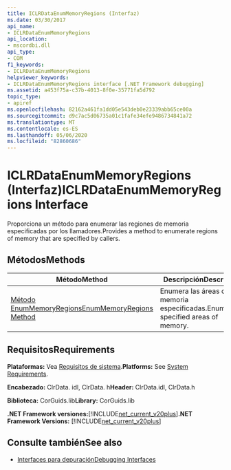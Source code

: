 ```yaml
---
title: ICLRDataEnumMemoryRegions (Interfaz)
ms.date: 03/30/2017
api_name:
- ICLRDataEnumMemoryRegions
api_location:
- mscordbi.dll
api_type:
- COM
f1_keywords:
- ICLRDataEnumMemoryRegions
helpviewer_keywords:
- ICLRDataEnumMemoryRegions interface [.NET Framework debugging]
ms.assetid: a453f75a-c37b-4013-8f0e-35771fa5d792
topic_type:
- apiref
ms.openlocfilehash: 82162a461fa1dd05e543deb0e23339abb65ce00a
ms.sourcegitcommit: d9c7ac5d06735a01c1fafe34efe9486734841a72
ms.translationtype: MT
ms.contentlocale: es-ES
ms.lasthandoff: 05/06/2020
ms.locfileid: "82860686"
---
```

# <a name="iclrdataenummemoryregions-interface"></a><span data-ttu-id="bd679-102">ICLRDataEnumMemoryRegions (Interfaz)</span><span class="sxs-lookup"><span data-stu-id="bd679-102">ICLRDataEnumMemoryRegions Interface</span></span>
<span data-ttu-id="bd679-103">Proporciona un método para enumerar las regiones de memoria especificadas por los llamadores.</span><span class="sxs-lookup"><span data-stu-id="bd679-103">Provides a method to enumerate regions of memory that are specified by callers.</span></span>  
  
## <a name="methods"></a><span data-ttu-id="bd679-104">Métodos</span><span class="sxs-lookup"><span data-stu-id="bd679-104">Methods</span></span>  
  
|<span data-ttu-id="bd679-105">Método</span><span class="sxs-lookup"><span data-stu-id="bd679-105">Method</span></span>|<span data-ttu-id="bd679-106">Descripción</span><span class="sxs-lookup"><span data-stu-id="bd679-106">Description</span></span>|  
|------------|-----------------|  
|[<span data-ttu-id="bd679-107">Método EnumMemoryRegions</span><span class="sxs-lookup"><span data-stu-id="bd679-107">EnumMemoryRegions Method</span></span>](iclrdataenummemoryregions-enummemoryregions-method.md)|<span data-ttu-id="bd679-108">Enumera las áreas de memoria especificadas.</span><span class="sxs-lookup"><span data-stu-id="bd679-108">Enumerates specified areas of memory.</span></span>|  
  
## <a name="requirements"></a><span data-ttu-id="bd679-109">Requisitos</span><span class="sxs-lookup"><span data-stu-id="bd679-109">Requirements</span></span>  
 <span data-ttu-id="bd679-110">**Plataformas:** Vea [Requisitos de sistema](../../get-started/system-requirements.md).</span><span class="sxs-lookup"><span data-stu-id="bd679-110">**Platforms:** See [System Requirements](../../get-started/system-requirements.md).</span></span>  
  
 <span data-ttu-id="bd679-111">**Encabezado:** ClrData. idl, ClrData. h</span><span class="sxs-lookup"><span data-stu-id="bd679-111">**Header:** ClrData.idl, ClrData.h</span></span>  
  
 <span data-ttu-id="bd679-112">**Biblioteca:** CorGuids.lib</span><span class="sxs-lookup"><span data-stu-id="bd679-112">**Library:** CorGuids.lib</span></span>  
  
 <span data-ttu-id="bd679-113">**.NET Framework versiones:**[!INCLUDE[net_current_v20plus](../../../../includes/net-current-v20plus-md.md)]</span><span class="sxs-lookup"><span data-stu-id="bd679-113">**.NET Framework Versions:** [!INCLUDE[net_current_v20plus](../../../../includes/net-current-v20plus-md.md)]</span></span>  
  
## <a name="see-also"></a><span data-ttu-id="bd679-114">Consulte también</span><span class="sxs-lookup"><span data-stu-id="bd679-114">See also</span></span>

- [<span data-ttu-id="bd679-115">Interfaces para depuración</span><span class="sxs-lookup"><span data-stu-id="bd679-115">Debugging Interfaces</span></span>](debugging-interfaces.md)
